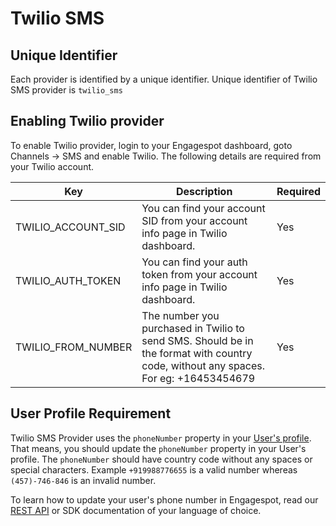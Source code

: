 # Twilio SMS

## Unique Identifier

Each provider is identified by a unique identifier. Unique identifier of Twilio SMS provider is `twilio_sms`

## Enabling Twilio provider

To enable Twilio provider, login to your Engagespot dashboard, goto Channels -> SMS and enable Twilio. The following details are required from your Twilio account.

|    Key     |            Description            | Required |
| -----------|-----------------------------------|----------|
| TWILIO_ACCOUNT_SID | You can find your account SID from your account info page in Twilio dashboard. | Yes |
| TWILIO_AUTH_TOKEN  | You can find your auth token from your account info page in Twilio dashboard. | Yes |
| TWILIO_FROM_NUMBER | The number you purchased in Twilio to send SMS. Should be in the format with country code, without any spaces. For eg: +16453454679 | Yes |


## User Profile Requirement

Twilio SMS Provider uses the `phoneNumber` property in your [User's profile](../../../profile/what-are-user-profiles.mdx). That means, you should update the `phoneNumber` property in your User's profile. The `phoneNumber` should have country code without any spaces or special characters. Example `+919988776655` is a valid number whereas `(457)-746-846` is an invalid number.

To learn how to update your user's phone number in Engagespot, read our [REST API](/docs/rest-api#tag/Users/paths/~1v3~1users~1%7Bidentifier%7D/put) or SDK documentation of your language of choice.